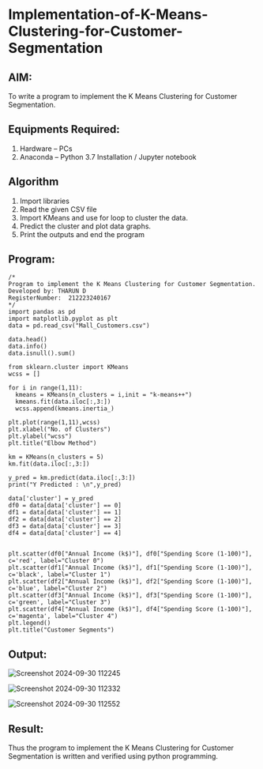 # Implementation-of-K-Means-Clustering-for-Customer-Segmentation

## AIM:
To write a program to implement the K Means Clustering for Customer Segmentation.

## Equipments Required:
1. Hardware – PCs
2. Anaconda – Python 3.7 Installation / Jupyter notebook

## Algorithm
1. Import libraries
2. Read the given CSV file
3. Import KMeans and use for loop to cluster the data.
4. Predict the cluster and plot data graphs.
5. Print the outputs and end the program

## Program:
```
/*
Program to implement the K Means Clustering for Customer Segmentation.
Developed by: THARUN D
RegisterNumber:  212223240167
*/
import pandas as pd
import matplotlib.pyplot as plt
data = pd.read_csv("Mall_Customers.csv")

data.head()
data.info()
data.isnull().sum()

from sklearn.cluster import KMeans
wcss = []

for i in range(1,11):
  kmeans = KMeans(n_clusters = i,init = "k-means++")
  kmeans.fit(data.iloc[:,3:])
  wcss.append(kmeans.inertia_)
  
plt.plot(range(1,11),wcss)
plt.xlabel("No. of Clusters")
plt.ylabel("wcss")
plt.title("Elbow Method")

km = KMeans(n_clusters = 5)
km.fit(data.iloc[:,3:])

y_pred = km.predict(data.iloc[:,3:])
print("Y Predicted : \n",y_pred)

data['cluster'] = y_pred
df0 = data[data['cluster'] == 0]
df1 = data[data['cluster'] == 1]
df2 = data[data['cluster'] == 2]
df3 = data[data['cluster'] == 3]
df4 = data[data['cluster'] == 4]


plt.scatter(df0["Annual Income (k$)"], df0["Spending Score (1-100)"], c='red', label="Cluster 0")
plt.scatter(df1["Annual Income (k$)"], df1["Spending Score (1-100)"], c='black', label="Cluster 1")
plt.scatter(df2["Annual Income (k$)"], df2["Spending Score (1-100)"], c='blue', label="Cluster 2")
plt.scatter(df3["Annual Income (k$)"], df3["Spending Score (1-100)"], c='green', label="Cluster 3")
plt.scatter(df4["Annual Income (k$)"], df4["Spending Score (1-100)"], c='magenta', label="Cluster 4")
plt.legend()
plt.title("Customer Segments")
```


## Output:

![Screenshot 2024-09-30 112245](https://github.com/user-attachments/assets/3d4288ce-4c60-4b08-8074-19e9750ddbaf)


![Screenshot 2024-09-30 112332](https://github.com/user-attachments/assets/3dff625e-77d2-4058-ba31-84016422f597)


![Screenshot 2024-09-30 112552](https://github.com/user-attachments/assets/0a7c2511-2d91-4c55-83bc-631675bda982)


## Result:
Thus the program to implement the K Means Clustering for Customer Segmentation is written and verified using python programming.
